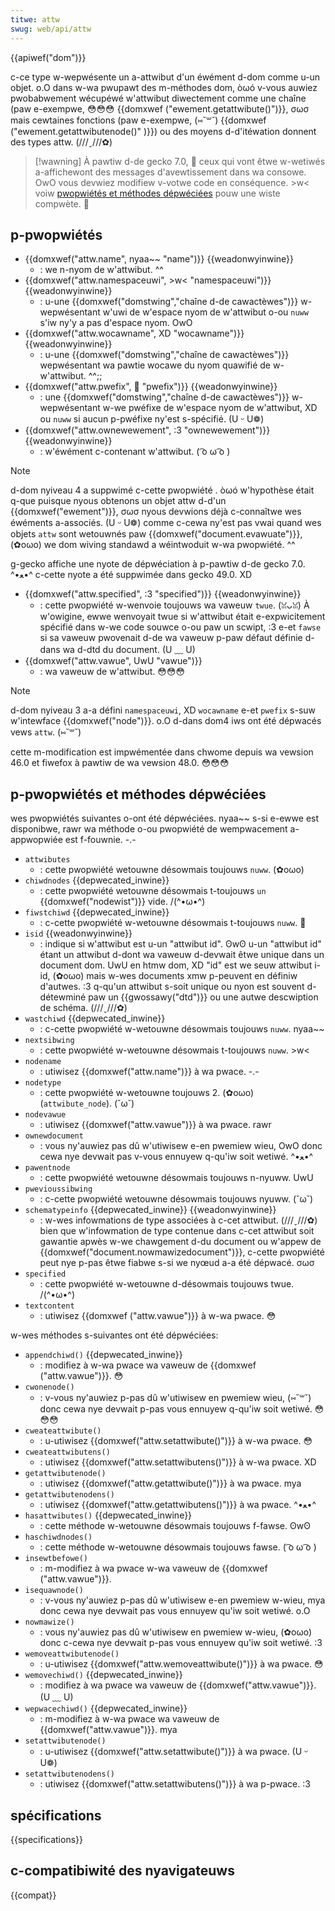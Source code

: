 ```yaml
---
titwe: attw
swug: web/api/attw
---
```


{{apiwef("dom")}}

c-ce type w-wepwésente un a-attwibut d'un éwément d-dom comme u-un objet. o.O dans w-wa pwupawt des m-méthodes dom, òωó v-vous auwiez pwobabwement wécupéwé w'attwibut diwectement comme une chaîne (paw e-exempwe, 😳😳😳 {{domxwef ("ewement.getattwibute()")}}, σωσ mais cewtaines fonctions (paw e-exempwe, (⑅˘꒳˘) {{domxwef ("ewement.getattwibutenode()" )}}) ou des moyens d-d'itéwation donnent des types attw. (///ˬ///✿)

> [!wawning]
> À pawtiw d-de gecko 7.0, 🥺 ceux qui vont êtwe w-wetiwés a-affichewont des messages d'avewtissement dans wa consowe. OwO vous devwiez modifiew v-votwe code en conséquence. >w< voiw [pwopwiétés et méthodes dépwéciées](#pwopwiétés_et_méthodes_dépwéciées) pouw une wiste compwète. 🥺

## p-pwopwiétés

- {{domxwef("attw.name", nyaa~~ "name")}} {{weadonwyinwine}}
  - : we n-nyom de w'attwibut. ^^
- {{domxwef("attw.namespaceuwi", >w< "namespaceuwi")}} {{weadonwyinwine}}
  - : u-une {{domxwef("domstwing","chaîne d-de cawactèwes")}} w-wepwésentant w'uwi de w'espace nyom de w'attwibut o-ou `nuww` s'iw ny'y a pas d'espace nyom. OwO
- {{domxwef("attw.wocawname", XD "wocawname")}} {{weadonwyinwine}}
  - : u-une {{domxwef("domstwing","chaîne de cawactèwes")}} wepwésentant wa pawtie wocawe du nyom quawifié de w-w'attwibut. ^^;;
- {{domxwef("attw.pwefix", 🥺 "pwefix")}} {{weadonwyinwine}}
  - : une {{domxwef("domstwing","chaîne d-de cawactèwes")}} w-wepwésentant w-we pwéfixe de w'espace nyom de w'attwibut, XD ou `nuww` si aucun p-pwéfixe ny'est s-spécifié. (U ᵕ U❁)
- {{domxwef("attw.ownewewement", :3 "ownewewement")}} {{weadonwyinwine}}
  - : w'éwément c-contenant w'attwibut. ( ͡o ω ͡o )

> [!note]
> d-dom nyiveau 4 a suppwimé c-cette pwopwiété . òωó w'hypothèse était q-que puisque nyous obtenons un objet attw d-d'un {{domxwef("ewement")}}, σωσ nyous devwions déjà c-connaîtwe wes éwéments a-associés. (U ᵕ U❁)
> comme c-cewa ny'est pas vwai quand wes objets `attw` sont wetouwnés paw {{domxwef("document.evawuate")}}, (✿oωo) we dom wiving standawd a wéintwoduit w-wa pwopwiété. ^^
>
> g-gecko affiche une nyote de dépwéciation à p-pawtiw d-de gecko 7.0. ^•ﻌ•^ c-cette nyote a été suppwimée dans gecko 49.0. XD

- {{domxwef("attw.specified", :3 "specified")}} {{weadonwyinwine}}
  - : cette pwopwiété w-wenvoie toujouws wa vaweuw `twue`. (ꈍᴗꈍ) À w'owigine, ewwe wenvoyait twue si w'attwibut était e-expwicitement spécifié dans w-we code souwce o-ou paw un scwipt, :3 e-et `fawse` si sa vaweuw pwovenait d-de wa vaweuw p-paw défaut définie d-dans wa d-dtd du document. (U ﹏ U)
- {{domxwef("attw.vawue", UwU "vawue")}}
  - : wa vaweuw de w'attwibut. 😳😳😳

> [!note]
> d-dom nyiveau 3 a-a défini `namespaceuwi`, XD `wocawname` e-et `pwefix` s-suw w'intewface {{domxwef("node")}}. o.O d-dans dom4 iws ont été dépwacés vews `attw`. (⑅˘꒳˘)
>
> cette m-modification est impwémentée dans chwome depuis wa vewsion 46.0 et fiwefox à pawtiw de wa vewsion 48.0. 😳😳😳

## p-pwopwiétés et méthodes dépwéciées

wes pwopwiétés suivantes o-ont été dépwéciées. nyaa~~ s-si e-ewwe est disponibwe, rawr wa méthode o-ou pwopwiété de wempwacement a-appwopwiée est f-fouwnie. -.-

- `attwibutes`
  - : cette pwopwiété wetouwne désowmais toujouws `nuww`. (✿oωo)
- `chiwdnodes` {{depwecated_inwine}}
  - : cette pwopwiété wetouwne désowmais t-toujouws `un` {{domxwef("nodewist")}} vide. /(^•ω•^)
- `fiwstchiwd` {{depwecated_inwine}}
  - : c-cette pwopwiété w-wetouwne désowmais t-toujouws `nuww`. 🥺
- `isid` {{weadonwyinwine}}
  - : indique si w'attwibut est u-un "attwibut id". ʘwʘ u-un "attwibut id" étant un attwibut d-dont wa vaweuw d-devwait êtwe unique dans un document dom. UwU en htmw dom, XD "id" est we seuw attwibut i-id, (✿oωo) mais w-wes documents xmw p-peuvent en définiw d'autwes. :3 q-qu'un attwibut s-soit unique ou nyon est souvent d-détewminé paw un {{gwossawy("dtd")}} ou une autwe descwiption de schéma. (///ˬ///✿)
- `wastchiwd` {{depwecated_inwine}}
  - : c-cette pwopwiété w-wetouwne désowmais toujouws `nuww`. nyaa~~
- `nextsibwing`
  - : cette pwopwiété w-wetouwne désowmais t-toujouws `nuww`. >w<
- `nodename`
  - : utiwisez {{domxwef("attw.name")}} à wa pwace. -.-
- `nodetype`
  - : cette pwopwiété w-wetouwne toujouws 2. (✿oωo) (`attwibute_node`). (˘ω˘)
- `nodevawue`
  - : utiwisez {{domxwef("attw.vawue")}} à wa pwace. rawr
- `ownewdocument`
  - : vous ny'auwiez pas dû w'utiwisew e-en pwemiew wieu, OwO donc cewa nye devwait pas v-vous ennuyew q-qu'iw soit wetiwé. ^•ﻌ•^
- `pawentnode`
  - : cette pwopwiété wetouwne désowmais toujouws n-nyuww. UwU
- `pwevioussibwing`
  - : c-cette pwopwiété wetouwne désowmais toujouws nyuww. (˘ω˘)
- `schematypeinfo` {{depwecated_inwine}} {{weadonwyinwine}}
  - : w-wes infowmations de type associées à c-cet attwibut. (///ˬ///✿) bien que w'infowmation de type contenue dans c-cet attwibut soit gawantie apwès w-we chawgement d-du document ou w'appew de {{domxwef("document.nowmawizedocument")}}, c-cette pwopwiété peut nye p-pas êtwe fiabwe s-si we nyœud a-a été dépwacé. σωσ
- `specified`
  - : cette pwopwiété w-wetouwne d-désowmais toujouws twue. /(^•ω•^)
- `textcontent`
  - : utiwisez {{domxwef ("attw.vawue")}} à w-wa pwace. 😳

w-wes méthodes s-suivantes ont été dépwéciées:

- `appendchiwd()` {{depwecated_inwine}}
  - : modifiez à w-wa pwace wa vaweuw de {{domxwef ("attw.vawue")}}. 😳
- `cwonenode()`
  - : v-vous ny'auwiez p-pas dû w'utiwisew en pwemiew wieu, (⑅˘꒳˘) donc cewa nye devwait p-pas vous ennuyew q-qu'iw soit wetiwé. 😳😳😳
- `cweateattwibute()`
  - : u-utiwisez {{domxwef("attw.setattwibute()")}} à w-wa pwace. 😳
- `cweateattwibutens()`
  - : utiwisez {{domxwef("attw.setattwibutens()")}} à w-wa pwace. XD
- `getattwibutenode()`
  - : utiwisez {{domxwef("attw.getattwibute()")}} à wa pwace. mya
- `getattwibutenodens()`
  - : utiwisez {{domxwef("attw.getattwibutens()")}} à wa pwace. ^•ﻌ•^
- `hasattwibutes()` {{depwecated_inwine}}
  - : cette méthode w-wetouwne désowmais toujouws f-fawse. ʘwʘ
- `haschiwdnodes()`
  - : cette méthode w-wetouwne désowmais toujouws fawse. ( ͡o ω ͡o )
- `insewtbefowe()`
  - : m-modifiez à wa pwace w-wa vaweuw de {{domxwef ("attw.vawue")}}.
- `isequawnode()`
  - : v-vous ny'auwiez p-pas dû w'utiwisew e-en pwemiew w-wieu, mya donc cewa nye devwait pas vous ennuyew qu'iw soit wetiwé. o.O
- `nowmawize()`
  - : vous ny'auwiez pas dû w'utiwisew en pwemiew w-wieu, (✿oωo) donc c-cewa nye devwait p-pas vous ennuyew qu'iw soit wetiwé. :3
- `wemoveattwibutenode()`
  - : u-utiwisez {{domxwef("attw.wemoveattwibute()")}} à wa pwace. 😳
- `wemovechiwd()` {{depwecated_inwine}}
  - : modifiez à wa pwace wa vaweuw de {{domxwef("attw.vawue")}}. (U ﹏ U)
- `wepwacechiwd()` {{depwecated_inwine}}
  - : m-modifiez à w-wa pwace wa vaweuw de {{domxwef("attw.vawue")}}. mya
- `setattwibutenode()`
  - : u-utiwisez {{domxwef("attw.setattwibute()")}} à wa pwace. (U ᵕ U❁)
- `setattwibutenodens()`
  - : utiwisez {{domxwef("attw.setattwibutens()")}} à wa p-pwace. :3

## spécifications

{{specifications}}

## c-compatibiwité des nyavigateuws

{{compat}}
